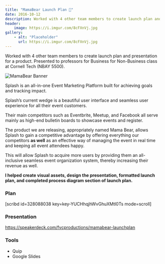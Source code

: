 ```yaml
---
title: "MamaBear Launch Plan 🐻"
date: 2016-10-12
description: Worked with 4 other team members to create launch plan and presentation for a product. Presented to professors for Business for Non-Business class at Cornell Tech (NBAY 5500)
header:
    image: https://i.imgur.com/8cFXnVj.jpg
gallery:
    - alt: "Placeholder"
      url: https://i.imgur.com/8cFXnVj.jpg
---
```


Worked with 4 other team members to create launch plan and presentation
for a product. Presented to professors for Business for Non-Business
class at Cornell Tech (NBAY 5500).

![MamaBear Banner](https://fvcproductions.files.wordpress.com/2016/10/mamabear.png?w=750)

Splash is an all-in-one Event Marketing Platform built for achieving
goals and tracking impact.

Splash’s current wedge is a beautiful user interface and seamless user
experience for all their event customers.

Their main competitors such as Eventbrite, Meetup, and Facebook all
serve mainly as high-end bulletin boards to showcase events and
register.

The product we are releasing, appropriately named Mama Bear, allows
Splash to gain a competitive advantage by offering everything our
competitors **as well** as an effective way of managing the event in
real time and keeping all event attendees happy.

This will allow Splash to acquire more users by providing them an
all-inclusive seamless event organization system, thereby increasing
their revenue as well.

**I helped create visual assets, design the presentation, formatted
launch plan, and completed process diagram section of launch plan.**

### Plan

\[scribd id=328088038 key=key-YUCHhqjhWvGhuXMtl0Ts mode=scroll\]

### Presentation

https://speakerdeck.com/fvcproductions/mamabear-launchplan

### Tools

- Quip
- Google Slides
